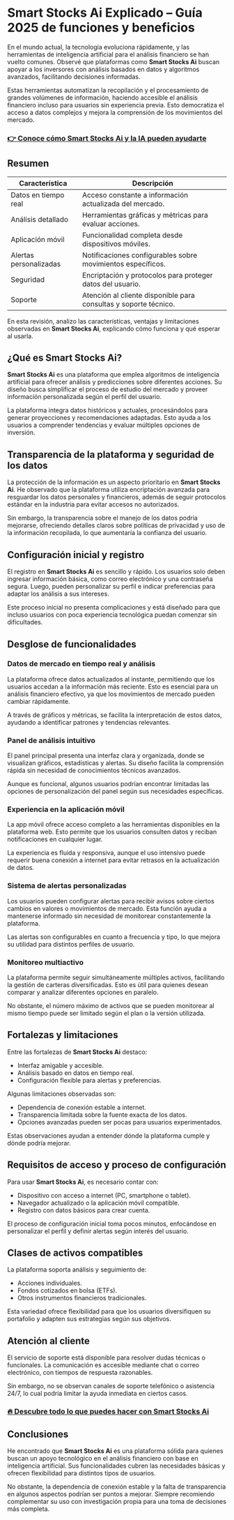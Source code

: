 # Smart Stocks Ai Explicado – Guía 2025 de funciones y beneficios
 

En el mundo actual, la tecnología evoluciona rápidamente, y las herramientas de inteligencia artificial para el análisis financiero se han vuelto comunes. Observé que plataformas como **Smart Stocks Ai** buscan apoyar a los inversores con análisis basados en datos y algoritmos avanzados, facilitando decisiones informadas.

Estas herramientas automatizan la recopilación y el procesamiento de grandes volúmenes de información, haciendo accesible el análisis financiero incluso para usuarios sin experiencia previa. Esto democratiza el acceso a datos complejos y mejora la comprensión de los movimientos del mercado.

### [👉 Conoce cómo Smart Stocks Ai y la IA pueden ayudarte](https://tinyurl.com/27rqo3wo)
## Resumen

| Característica               | Descripción                                                                                  |
|-----------------------------|----------------------------------------------------------------------------------------------|
| Datos en tiempo real         | Acceso constante a información actualizada del mercado.                                     |
| Análisis detallado           | Herramientas gráficas y métricas para evaluar acciones.                                     |
| Aplicación móvil             | Funcionalidad completa desde dispositivos móviles.                                         |
| Alertas personalizadas       | Notificaciones configurables sobre movimientos específicos.                                 |
| Seguridad                   | Encriptación y protocolos para proteger datos del usuario.                                  |
| Soporte                     | Atención al cliente disponible para consultas y soporte técnico.                            |

En esta revisión, analizo las características, ventajas y limitaciones observadas en **Smart Stocks Ai**, explicando cómo funciona y qué esperar al usarla.

## ¿Qué es Smart Stocks Ai?

**Smart Stocks Ai** es una plataforma que emplea algoritmos de inteligencia artificial para ofrecer análisis y predicciones sobre diferentes acciones. Su diseño busca simplificar el proceso de estudio del mercado y proveer información personalizada según el perfil del usuario.

La plataforma integra datos históricos y actuales, procesándolos para generar proyecciones y recomendaciones adaptadas. Esto ayuda a los usuarios a comprender tendencias y evaluar múltiples opciones de inversión.

## Transparencia de la plataforma y seguridad de los datos

La protección de la información es un aspecto prioritario en **Smart Stocks Ai**. He observado que la plataforma utiliza encriptación avanzada para resguardar los datos personales y financieros, además de seguir protocolos estándar en la industria para evitar accesos no autorizados.

Sin embargo, la transparencia sobre el manejo de los datos podría mejorarse, ofreciendo detalles claros sobre políticas de privacidad y uso de la información recopilada, lo que aumentaría la confianza del usuario.

## Configuración inicial y registro

El registro en **Smart Stocks Ai** es sencillo y rápido. Los usuarios solo deben ingresar información básica, como correo electrónico y una contraseña segura. Luego, pueden personalizar su perfil e indicar preferencias para adaptar los análisis a sus intereses.

Este proceso inicial no presenta complicaciones y está diseñado para que incluso usuarios con poca experiencia tecnológica puedan comenzar sin dificultades.

## Desglose de funcionalidades

### Datos de mercado en tiempo real y análisis

La plataforma ofrece datos actualizados al instante, permitiendo que los usuarios accedan a la información más reciente. Esto es esencial para un análisis financiero efectivo, ya que los movimientos de mercado pueden cambiar rápidamente.

A través de gráficos y métricas, se facilita la interpretación de estos datos, ayudando a identificar patrones y tendencias relevantes.

### Panel de análisis intuitivo

El panel principal presenta una interfaz clara y organizada, donde se visualizan gráficos, estadísticas y alertas. Su diseño facilita la comprensión rápida sin necesidad de conocimientos técnicos avanzados.

Aunque es funcional, algunos usuarios podrían encontrar limitadas las opciones de personalización del panel según sus necesidades específicas.

### Experiencia en la aplicación móvil

La app móvil ofrece acceso completo a las herramientas disponibles en la plataforma web. Esto permite que los usuarios consulten datos y reciban notificaciones en cualquier lugar.

La experiencia es fluida y responsiva, aunque el uso intensivo puede requerir buena conexión a internet para evitar retrasos en la actualización de datos.

### Sistema de alertas personalizadas

Los usuarios pueden configurar alertas para recibir avisos sobre ciertos cambios en valores o movimientos de mercado. Esta función ayuda a mantenerse informado sin necesidad de monitorear constantemente la plataforma.

Las alertas son configurables en cuanto a frecuencia y tipo, lo que mejora su utilidad para distintos perfiles de usuario.

### Monitoreo multiactivo

La plataforma permite seguir simultáneamente múltiples activos, facilitando la gestión de carteras diversificadas. Esto es útil para quienes desean comparar y analizar diferentes opciones en paralelo.

No obstante, el número máximo de activos que se pueden monitorear al mismo tiempo puede ser limitado según el plan o la versión utilizada.

## Fortalezas y limitaciones

Entre las fortalezas de **Smart Stocks Ai** destaco:

- Interfaz amigable y accesible.
- Análisis basado en datos en tiempo real.
- Configuración flexible para alertas y preferencias.

Algunas limitaciones observadas son:

- Dependencia de conexión estable a internet.
- Transparencia limitada sobre la fuente exacta de los datos.
- Opciones avanzadas pueden ser pocas para usuarios experimentados.

Estas observaciones ayudan a entender dónde la plataforma cumple y dónde podría mejorar.

## Requisitos de acceso y proceso de configuración

Para usar **Smart Stocks Ai**, es necesario contar con:

- Dispositivo con acceso a internet (PC, smartphone o tablet).
- Navegador actualizado o la aplicación móvil compatible.
- Registro con datos básicos para crear cuenta.

El proceso de configuración inicial toma pocos minutos, enfocándose en personalizar el perfil y definir alertas según interés del usuario.

## Clases de activos compatibles

La plataforma soporta análisis y seguimiento de:

- Acciones individuales.
- Fondos cotizados en bolsa (ETFs).
- Otros instrumentos financieros tradicionales.

Esta variedad ofrece flexibilidad para que los usuarios diversifiquen su portafolio y adapten sus estrategias según sus objetivos.

## Atención al cliente

El servicio de soporte está disponible para resolver dudas técnicas o funcionales. La comunicación es accesible mediante chat o correo electrónico, con tiempos de respuesta razonables.

Sin embargo, no se observan canales de soporte telefónico o asistencia 24/7, lo cual podría limitar la ayuda inmediata en ciertos casos.

### [🔥 Descubre todo lo que puedes hacer con Smart Stocks Ai](https://tinyurl.com/27rqo3wo)
## Conclusiones

He encontrado que **Smart Stocks Ai** es una plataforma sólida para quienes buscan un apoyo tecnológico en el análisis financiero con base en inteligencia artificial. Sus funcionalidades cubren las necesidades básicas y ofrecen flexibilidad para distintos tipos de usuarios.

No obstante, la dependencia de conexión estable y la falta de transparencia en algunos aspectos podrían ser puntos a mejorar. Siempre recomiendo complementar su uso con investigación propia para una toma de decisiones más completa.